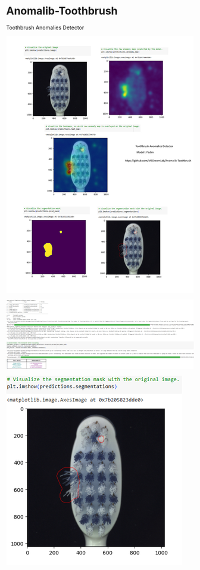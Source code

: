 # Anomalib-Toothbrush
Toothbrush Anomalies Detector

![Anomalies Detector](https://github.com/MSDreamLab/Anomalib-Toothbrush/blob/main/ToothbrushAnomaliesDetector.jpg)

![Training](https://github.com/MSDreamLab/Anomalib-Toothbrush/blob/main/Training.jpg)

![Output](https://github.com/MSDreamLab/Anomalib-Toothbrush/blob/main/Output.jpg)
